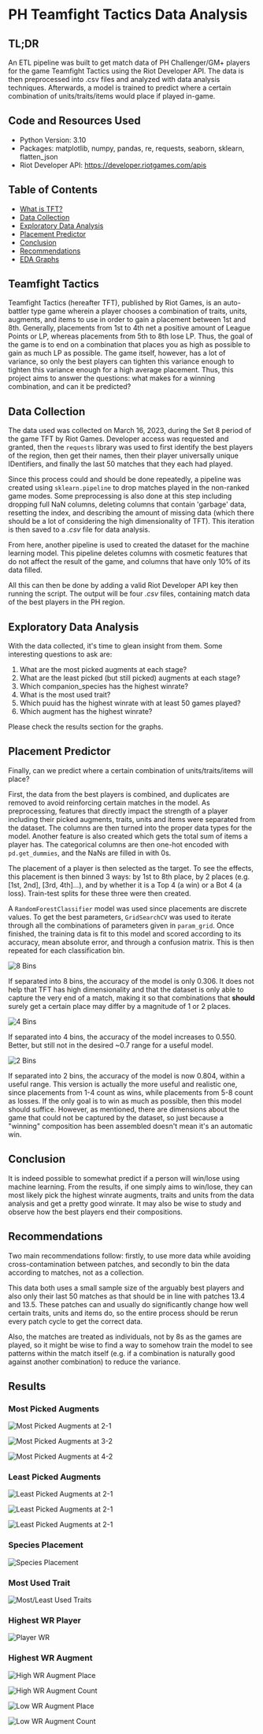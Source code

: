 # PH Teamfight Tactics Data Analysis

## TL;DR

An ETL pipeline was built to get match data of PH Challenger/GM+ players for the game Teamfight Tactics using the Riot Developer API. The data is then preprocessed into .csv files and analyzed with data analysis techniques. Afterwards, a model is trained to  predict where a certain combination of units/traits/items would place if played in-game.

## Code and Resources Used

- Python Version: 3.10
- Packages: matplotlib, numpy, pandas, re, requests, seaborn, sklearn, flatten_json
- Riot Developer API: https://developer.riotgames.com/apis

## Table of Contents

- [What is TFT?](#teamfight-tactics)
- [Data Collection](#data-collection)
- [Exploratory Data Analysis](#exploratory-data-analysis)
- [Placement Predictor](#placement-predictor)
- [Conclusion](#conclusion)
- [Recommendations](#recommendations)
- [EDA Graphs](#results)

## Teamfight Tactics

Teamfight Tactics (hereafter TFT), published by Riot Games, is an auto-battler type game wherein a player chooses a combination of traits, units, augments, and items to use in order to gain a placement between 1st and 8th. Generally, placements from 1st to 4th net a positive amount of League Points or LP, whereas placements from 5th to 8th lose LP. Thus, the goal of the game is to end on a combination that places you as high as possible to gain as much LP as possible. The game itself, however, has a lot of variance, so only the best players can tighten this variance enough to tighten this variance enough for a high average placement. Thus, this project aims to answer the questions: what makes for a winning combination, and can it be predicted?

## Data Collection

The data used was collected on March 16, 2023, during the Set 8 period of the game TFT by Riot Games. Developer access was requested and granted, then the `requests` library was used to first identify the best players of the region, then get their names, then their player universally unique IDentifiers, and finally the last 50 matches that they each had played.

Since this process could and should be done repeatedly, a pipeline was created using `sklearn.pipeline` to drop matches played in the non-ranked game modes. Some preprocessing is also done at this step including dropping full NaN columns, deleting columns that contain 'garbage' data, resetting the index, and describing the amount of missing data (which there should be a lot of considering the high dimensionality of TFT). This iteration is then saved to a *.csv* file for data analysis.

From here, another pipeline is used to created the dataset for the machine learning model. This pipeline deletes columns with cosmetic features that do not affect the result of the game, and columns that have only 10% of its data filled. 

All this can then be done by adding a valid Riot Developer API key then running the script. The output will be four *.csv* files, containing match data of the best players in the PH region.

## Exploratory Data Analysis

With the data collected, it's time to glean insight from them. Some interesting questions to ask are:

1. What are the most picked augments at each stage?
2. What are the least picked (but still picked) augments at each stage?
3. Which companion_species has the highest winrate?
4. What is the most used trait?
5. Which puuid has the highest winrate with at least 50 games played?
6. Which augment has the highest winrate?

Please check the results section for the graphs.

## Placement Predictor

Finally, can we predict where a certain combination of units/traits/items will place?

First, the data from the best players is combined, and duplicates are removed to avoid reinforcing certain matches in the model. As preprocessing, features that directly impact the strength of a player including their picked augments, traits, units and items were separated from the dataset. The columns are then turned into the proper data types for the model. Another feature is also created which gets the total sum of items a player has. The categorical columns are then one-hot encoded with `pd.get_dummies`, and the NaNs are filled in with 0s.

The placement of a player is then selected as the target. To see the effects, this placement is then binned 3 ways: by 1st to 8th place, by 2 places (e.g. [1st, 2nd], [3rd, 4th]...), and by whether it is a Top 4 (a win) or a Bot 4 (a loss). Train-test splits for these three were then created.

A `RandomForestClassifier` model was used since placements are discrete values. To get the best parameters, `GridSearchCV` was used to iterate through all the combinations of parameters given in `param_grid`. Once finished, the training data is fit to this model and scored according to its accuracy, mean absolute error, and through a confusion matrix. This is then repeated for each classification bin.

![8 Bins](confusion_matrixes/confusion_matrix_8.png)

If separated into 8 bins, the accuracy of the model is only 0.306. It does not help that TFT has high dimensionality and that the dataset is only able to capture the very end of a match, making it so that combinations that **should** surely get a certain place may differ by a magnitude of 1 or 2 places.

![4 Bins](confusion_matrixes/confusion_matrix_4.png)

If separated into 4 bins, the accuracy of the model increases to 0.550. Better, but still not in the desired ~0.7 range for a useful model.

![2 Bins](confusion_matrixes/confusion_matrix_2.png)

If separated into 2 bins, the accuracy of the model is now 0.804, within a useful range. This version is actually the more useful and realistic one, since placements from 1-4 count as wins, while placements from 5-8 count as losses. If the only goal is to win as much as possible, then this model should suffice. However, as mentioned, there are dimensions about the game that could not be captured by the dataset, so just because a "winning" composition has been assembled doesn't mean it's an automatic win.

## Conclusion

It is indeed possible to somewhat predict if a person will win/lose using machine learning. From the results, if one simply aims to win/lose, they can most likely pick the highest winrate augments, traits and units from the data analysis and get a pretty good winrate. It may also be wise to study and observe how the best players end their compositions.

## Recommendations

Two main recommendations follow: firstly, to use more data while avoiding cross-contamination between patches, and secondly to bin the data according to matches, not as a collection. 

This data both uses a small sample size of the arguably best players and also only their last 50 matches as that should be in line with patches 13.4 and 13.5. These patches can and usually do significantly change how well certain traits, units and items do, so the entire process should be rerun every patch cycle to get the correct data.

Also, the matches are treated as individuals, not by 8s as the games are played, so it might be wise to find a way to somehow train the model to see patterns within the match itself (e.g. if a combination is naturally good against another combination) to reduce the variance.

## Results

### Most Picked Augments
![Most Picked Augments at 2-1](eda/most_picked_2-1.png)

![Most Picked Augments at 3-2](eda/most_picked_3-2.png)

![Most Picked Augments at 4-2](eda/most_picked_4-2.png)

### Least Picked Augments
![Least Picked Augments at 2-1](eda/least_picked_2-1.png)

![Least Picked Augments at 2-1](eda/least_picked_3-2.png)

![Least Picked Augments at 2-1](eda/least_picked_4-2.png)

### Species Placement
![Species Placement](eda/species_placement.png)

### Most Used Trait
![Most/Least Used Traits](eda/trait_frequency.png)

### Highest WR Player
![Player WR](eda/player_ave_placement.png)

### Highest WR Augment
![High WR Augment Place](eda/augment_top4_placements.png)

![High WR Augment Count](eda/augment_top4_freq.png)

![Low WR Augment Place](eda/augment_bot4_placements.png)

![Low WR Augment Count](eda/augment_bot4_freq.png)
